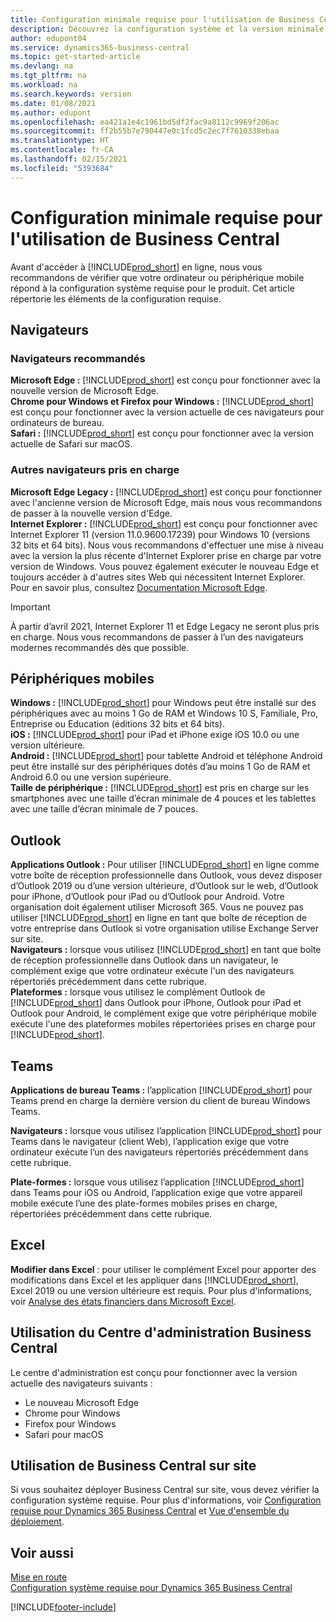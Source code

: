 ```yaml
---
title: Configuration minimale requise pour l'utilisation de Business Central | Microsoft Docs
description: Découvrez la configuration système et la version minimale nécessaires à l'utilisation de Business Central en ligne.
author: edupont04
ms.service: dynamics365-business-central
ms.topic: get-started-article
ms.devlang: na
ms.tgt_pltfrm: na
ms.workload: na
ms.search.keywords: version
ms.date: 01/08/2021
ms.author: edupont
ms.openlocfilehash: ea421a1e4c1961bd5df2fac9a8112c9969f206ac
ms.sourcegitcommit: ff2b55b7e790447e0c1fcd5c2ec7f7610338ebaa
ms.translationtype: HT
ms.contentlocale: fr-CA
ms.lasthandoff: 02/15/2021
ms.locfileid: "5393684"
---
```

# <a name="minimum-requirements-for-using-business-central"></a>Configuration minimale requise pour l'utilisation de Business Central

Avant d'accéder à [!INCLUDE[prod_short](includes/prod_short.md)] en ligne, nous vous recommandons de vérifier que votre ordinateur ou périphérique mobile répond à la configuration système requise pour le produit. Cet article répertorie les éléments de la configuration requise.  

## <a name="browsers"></a>Navigateurs

### <a name="recommended-browsers"></a>Navigateurs recommandés

**Microsoft Edge :** [!INCLUDE[prod_short](includes/prod_short.md)] est conçu pour fonctionner avec la nouvelle version de Microsoft Edge.  
**Chrome pour Windows et Firefox pour Windows :** [!INCLUDE[prod_short](includes/prod_short.md)] est conçu pour fonctionner avec la version actuelle de ces navigateurs pour ordinateurs de bureau.  
**Safari :** [!INCLUDE[prod_short](includes/prod_short.md)] est conçu pour fonctionner avec la version actuelle de Safari sur macOS.  

### <a name="other-supported-browsers"></a>Autres navigateurs pris en charge

**Microsoft Edge Legacy :** [!INCLUDE[prod_short](includes/prod_short.md)] est conçu pour fonctionner avec l'ancienne version de Microsoft Edge, mais nous vous recommandons de passer à la nouvelle version d'Edge.  
**Internet Explorer :** [!INCLUDE[prod_short](includes/prod_short.md)] est conçu pour fonctionner avec Internet Explorer 11 (version 11.0.9600.17239) pour Windows 10 (versions 32 bits et 64 bits). Nous vous recommandons d'effectuer une mise à niveau avec la version la plus récente d'Internet Explorer prise en charge par votre version de Windows. Vous pouvez également exécuter le nouveau Edge et toujours accéder à d'autres sites Web qui nécessitent Internet Explorer. Pour en savoir plus, consultez [Documentation Microsoft Edge](/deployedge/edge-ie-mode).

> [!IMPORTANT]
> À partir d’avril 2021, Internet Explorer 11 et Edge Legacy ne seront plus pris en charge. Nous vous recommandons de passer à l’un des navigateurs modernes recommandés dès que possible.

## <a name="mobile-devices"></a>Périphériques mobiles

**Windows :** [!INCLUDE[prod_short](includes/prod_short.md)] pour Windows peut être installé sur des périphériques avec au moins 1 Go de RAM et Windows 10 S, Familiale, Pro, Entreprise ou Education (éditions 32 bits et 64 bits).  
**iOS :** [!INCLUDE[prod_short](includes/prod_short.md)] pour iPad et iPhone exige iOS 10.0 ou une version ultérieure.  
**Android :** [!INCLUDE[prod_short](includes/prod_short.md)] pour tablette Android et téléphone Android peut être installé sur des périphériques dotés d’au moins 1 Go de RAM et Android 6.0 ou une version supérieure.  
**Taille de périphérique :** [!INCLUDE[prod_short](includes/prod_short.md)] est pris en charge sur les smartphones avec une taille d’écran minimale de 4 pouces et les tablettes avec une taille d’écran minimale de 7 pouces.  

## <a name="outlook"></a>Outlook

**Applications Outlook :** Pour utiliser [!INCLUDE[prod_short](includes/prod_short.md)] en ligne comme votre boîte de réception professionnelle dans Outlook, vous devez disposer d’Outlook 2019 ou d’une version ultérieure, d’Outlook sur le web, d’Outlook pour iPhone, d’Outlook pour iPad ou d’Outlook pour Android. Votre organisation doit également utiliser Microsoft 365. Vous ne pouvez pas utiliser [!INCLUDE[prod_short](includes/prod_short.md)] en ligne en tant que boîte de réception de votre entreprise dans Outlook si votre organisation utilise Exchange Server sur site.  
**Navigateurs :** lorsque vous utilisez [!INCLUDE[prod_short](includes/prod_short.md)] en tant que boîte de réception professionnelle dans Outlook dans un navigateur, le complément exige que votre ordinateur exécute l'un des navigateurs répertoriés précédemment dans cette rubrique.  
**Plateformes :** lorsque vous utilisez le complément Outlook de [!INCLUDE[prod_short](includes/prod_short.md)] dans Outlook pour iPhone, Outlook pour iPad et Outlook pour Android, le complément exige que votre périphérique mobile exécute l'une des plateformes mobiles répertoriées prises en charge pour [!INCLUDE[prod_short](includes/prod_short.md)].  

## <a name="teams"></a>Teams

**Applications de bureau Teams :** l’application [!INCLUDE[prod_short](includes/prod_short.md)] pour Teams prend en charge la dernière version du client de bureau Windows Teams. 

**Navigateurs :** lorsque vous utilisez l’application [!INCLUDE[prod_short](includes/prod_short.md)] pour Teams dans le navigateur (client Web), l’application exige que votre ordinateur exécute l’un des navigateurs répertoriés précédemment dans cette rubrique. 

**Plate-formes :** lorsque vous utilisez l’application [!INCLUDE[prod_short](includes/prod_short.md)] dans Teams pour iOS ou Android, l’application exige que votre appareil mobile exécute l’une des plate-formes mobiles prises en charge, répertoriées précédemment dans cette rubrique.

## <a name="excel"></a>Excel

**Modifier dans Excel** : pour utiliser le complément Excel pour apporter des modifications dans Excel et les appliquer dans [!INCLUDE[prod_short](includes/prod_short.md)], Excel 2019 ou une version ultérieure est requis. Pour plus d'informations, voir [Analyse des états financiers dans Microsoft Excel](finance-analyze-excel.md).  

## <a name="using-the-business-central-administration-center"></a><a name="TAC"></a> Utilisation du Centre d'administration Business Central

Le centre d'administration est conçu pour fonctionner avec la version actuelle des navigateurs suivants :

- Le nouveau Microsoft Edge
- Chrome pour Windows
- Firefox pour Windows
- Safari pour macOS

## <a name="using-business-central-on-premises"></a>Utilisation de Business Central sur site

Si vous souhaitez déployer Business Central sur site, vous devez vérifier la configuration système requise. Pour plus d'informations, voir [Configuration requise pour Dynamics 365 Business Central](/dynamics365/business-central/dev-itpro/deployment/system-requirement-business-central-v17) et [Vue d'ensemble du déploiement](/dynamics365/business-central/dev-itpro/deployment/deployment).  

## <a name="see-also"></a>Voir aussi

[Mise en route](product-get-started.md)  
[Configuration système requise pour Dynamics 365 Business Central](/dynamics365/business-central/dev-itpro/deployment/system-requirement-business-central-v17)  


[!INCLUDE[footer-include](includes/footer-banner.md)]